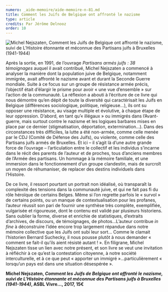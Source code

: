 ```yaml
---
numero: _aide-memoire/aide-memoire-n-81.md
title: Comment les Juifs de Belgique ont affronté le nazisme
type: article
credits: Par Jérôme Delnooz
order: 10
---
```

![Michel Nejszaten, Comment les Juifs de Belgique ont affronté le nazisme, suivi de L’Histoire étonnante et méconnue des Partisans juifs à Bruxelles (1941-1944)](/assets/uploads/am-81-nejszaten.jpg)



Après la sortie, en 1991, de l’ouvrage _Partisans armés juifs : 38 témoignages_ auquel il avait contribué, Michel Nejszaten a commencé à analyser la manière dont la population juive de Belgique, notamment immigrée, avait affronté le nazisme avant et durant la Seconde Guerre mondiale. Suite à ce focus sur un groupe de résistance armée précis, l’objectif était d’élargir le prisme pour avoir « une vue d’ensemble » sur l’action de la communauté. La réflexion a abouti à l’écriture de ce livre qui nous démontre qu’en dépit de toute la diversité qui caractérisait les Juifs en Belgique (différences sociologique, politique, religieuse…), ils ont su opposer une résistance, au visage multiple et évolutive, à chaque étape de leur oppression. D’abord, en tant qu’« illégaux » ou immigrés dans l’Avant-guerre, mais surtout contre le nazisme et les logiques barbares mises en place par ce dernier (stigmatisation, déportation, extermination…). Dans des circonstances très difficiles, la lutte a été non-armée, comme celle menée par le CDJ (Comité de Défense des Juifs), ou violente, comme celle des Partisans juifs armés de Bruxelles. Et ici – il s’agit là d’une autre grande force de l’ouvrage – l’articulation entre le collectif et les individus s’incarne dans le récit des parents de l’auteur et de proches, tous d’anciens membres de l’Armée des partisans. Un hommage à la mémoire familiale, et une immersion dans le fonctionnement d’un groupe clandestin, mais de surcroît un moyen de réhumaniser, de replacer des destins individuels dans l’Histoire.



De ce livre, il ressort pourtant un portrait non idéalisé, où transparaît la complexité des tensions dans la communauté juive, et qui ne fait pas fi du rôle héroïque de certains Belges. Même si l’on regrette parfois le « survol » de certains points, ou un manque de contextualisation pour les profanes, l’auteur réussit son pari de fournir une synthèse très complète, exemplifiée, vulgarisée et rigoureuse, dont le contenu est validé par plusieurs historiens. Sans oublier la forme, diverse et enrichie de statistiques, d’extraits d’archives, de discours, de témoignages, de photos...L’auteur contribue _in fine_ à déconstruire l’idée encore trop largement répandue dans notre mémoire collective que les Juifs ont subi leur sort… Comme le clamait l’historien Bernard Suchecky, il nous pousse plutôt à nous demander « comment se fait-il qu’ils aient résisté autant ! ». En filigrane, Michel Nejszaten tisse un lien avec notre présent, et son livre se veut une invitation à réfléchir à ce qu’est la contestation citoyenne, à notre société interculturelle, et à ce que peut « apporter un immigré »…particulièrement « lorsqu’un pays est dans une situation désespérée ».



**Michel Nejszaten, _Comment les Juifs de Belgique ont affronté le nazisme, suivi de L’Histoire étonnante et méconnue des Partisans juifs à Bruxelles (1941-1944)_, ASBL Vivre…, 2017, 15€**
